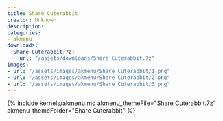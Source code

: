 ```yaml
---
title: Share Cuterabbit
creator: Unknown
description: 
categories:
- akmenu
downloads:
  Share Cuterabbit.7z:
    url: "/assets/downloads/Share Cuterabbit.7z"
images:
- url: "/assets/images/akmenu/Share Cuterabbit/1.png"
- url: "/assets/images/akmenu/Share Cuterabbit/2.png"
- url: "/assets/images/akmenu/Share Cuterabbit/3.png"
---
```


{% include kernels/akmenu.md akmenu_themeFile="Share Cuterabbit.7z" akmenu_themeFolder="Share Cuterabbit" %}
